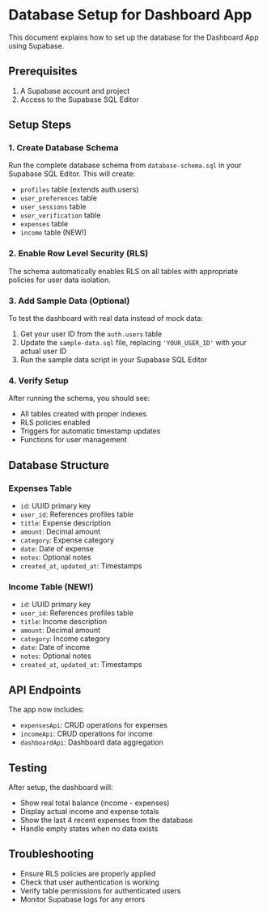 # Database Setup for Dashboard App

This document explains how to set up the database for the Dashboard App using Supabase.

## Prerequisites

1. A Supabase account and project
2. Access to the Supabase SQL Editor

## Setup Steps

### 1. Create Database Schema

Run the complete database schema from `database-schema.sql` in your Supabase SQL Editor. This will create:

- `profiles` table (extends auth.users)
- `user_preferences` table
- `user_sessions` table
- `user_verification` table
- `expenses` table
- `income` table (NEW!)

### 2. Enable Row Level Security (RLS)

The schema automatically enables RLS on all tables with appropriate policies for user data isolation.

### 3. Add Sample Data (Optional)

To test the dashboard with real data instead of mock data:

1. Get your user ID from the `auth.users` table
2. Update the `sample-data.sql` file, replacing `'YOUR_USER_ID'` with your actual user ID
3. Run the sample data script in your Supabase SQL Editor

### 4. Verify Setup

After running the schema, you should see:

- All tables created with proper indexes
- RLS policies enabled
- Triggers for automatic timestamp updates
- Functions for user management

## Database Structure

### Expenses Table

- `id`: UUID primary key
- `user_id`: References profiles table
- `title`: Expense description
- `amount`: Decimal amount
- `category`: Expense category
- `date`: Date of expense
- `notes`: Optional notes
- `created_at`, `updated_at`: Timestamps

### Income Table (NEW!)

- `id`: UUID primary key
- `user_id`: References profiles table
- `title`: Income description
- `amount`: Decimal amount
- `category`: Income category
- `date`: Date of income
- `notes`: Optional notes
- `created_at`, `updated_at`: Timestamps

## API Endpoints

The app now includes:

- `expensesApi`: CRUD operations for expenses
- `incomeApi`: CRUD operations for income
- `dashboardApi`: Dashboard data aggregation

## Testing

After setup, the dashboard will:

- Show real total balance (income - expenses)
- Display actual income and expense totals
- Show the last 4 recent expenses from the database
- Handle empty states when no data exists

## Troubleshooting

- Ensure RLS policies are properly applied
- Check that user authentication is working
- Verify table permissions for authenticated users
- Monitor Supabase logs for any errors

